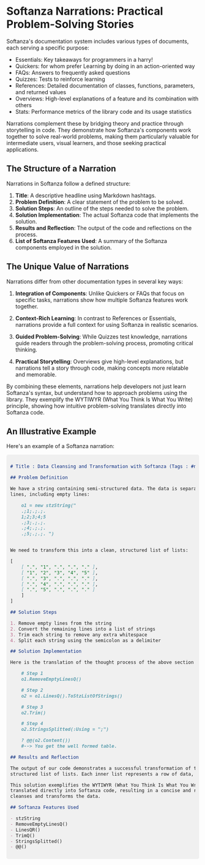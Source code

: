 # Softanza Narrations: Practical Problem-Solving Stories

Softanza's documentation system includes various types of documents, each serving a specific purpose:

- Essentials: Key takeaways for programmers in a harry!
- Quickers: for whom prefer Learning by doing in an action-oriented way
- FAQs: Answers to frequently asked questions
- Quizzes: Tests to reinforce learning
- References: Detailed documentation of classes, functions, parameters, and returned values
- Overviews: High-level explanations of a feature and its combination with others
- Stats: Performance metrics of the library code and its usage statistics

Narrations complement these by bridging theory and practice through storytelling in code. They demonstrate how Softanza's components work together to solve real-world problems, making them particularly valuable for intermediate users, visual learners, and those seeking practical applications.

## The Structure of a Narration

Narrations in Softanza follow a defined structure:

1. **Title**: A descriptive headline using Markdown hashtags.
2. **Problem Definition**: A clear statement of the problem to be solved.
3. **Solution Steps**: An outline of the steps needed to solve the problem.
4. **Solution Implementation**: The actual Softanza code that implements the solution.
5. **Results and Reflection**: The output of the code and reflections on the process.
6. **List of Softanza Features Used**: A summary of the Softanza components employed in the solution.

## The Unique Value of Narrations

Narrations differ from other documentation types in several key ways:

1. **Integration of Components**: Unlike Quickers or FAQs that focus on specific tasks, narrations show how multiple Softanza features work together.

2. **Context-Rich Learning**: In contrast to References or Essentials, narrations provide a full context for using Softanza in realistic scenarios.

3. **Guided Problem-Solving**: While Quizzes test knowledge, narrations guide readers through the problem-solving process, promoting critical thinking.

4. **Practical Storytelling**: Overviews give high-level explanations, but narrations tell a story through code, making concepts more relatable and memorable.

By combining these elements, narrations help developers not just learn Softanza's syntax, but understand how to approach problems using the library. They exemplify the WYTIWYR (What You Think Is What You Write) principle, showing how intuitive problem-solving translates directly into Softanza code.

## An Illustrative Example

Here's an example of a Softanza narration:

<div style="background-color: #f0f0f0; padding: 10px; border-radius: 5px;">

```markdown
# Title : Data Cleansing and Transformation with Softanza (Tags : #narration #data-cleansing #sdata-transformation)

## Problem Definition

We have a string containing semi-structured data. The data is separated by semicolons and spread across multiple
lines, including empty lines:

	o1 = new stzString("
	.;1;.;.;.
	1;2;3;4;5
	.;3;.;.;.
	.;4;.;.;.
	.;5;.;.;. ")


We need to transform this into a clean, structured list of lists:

[
	[ ".", "1", ".", ".", "." ],
	[ "1", "2", "3", "4", "5" ],
	[ ".", "3", ".", ".", "." ],
	[ ".", "4", ".", ".", "." ],
	[ ".", "5", ".", ".", "." ]
	]
]

## Solution Steps

1. Remove empty lines from the string
2. Convert the remaining lines into a list of strings
3. Trim each string to remove any extra whitespace
4. Split each string using the semicolon as a delimiter

## Solution Implementation

Here is the translation of the thought process of the above section in Softanza:

	# Step 1
	o1.RemoveEmptyLinesQ()

	# Step 2
	o2 = o1.LinesQ().ToStzListOfStrings()

	# Step 3
	o2.Trim()

	# Step 4
	o2.StringsSplitted(:Using = ";")

	? @@(o2.Content())
	#--> You get the well formed table.

## Results and Reflection

The output of our code demonstrates a successful transformation of the semi-structured data into a clean,
structured list of lists. Each inner list represents a row of data, with empty cells represented by dots.

This solution exemplifies the WYTIWYR (What You Think Is What You Write) principle. Our thought process
translated directly into Softanza code, resulting in a concise and readable solution that effectively
cleanses and transforms the data.

## Softanza Features Used

- stzString
- RemoveEmptyLinesQ()
- LinesQR()
- TrimQ()
- StringsSplitted()
- @@()
```
